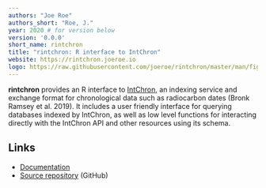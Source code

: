 ```yaml
---
authors: "Joe Roe"
authors_short: "Roe, J."
year: 2020 # for version below
version: '0.0.0'
short_name: rintchron
title: "rintchron: R interface to IntChron"
website: https://rintchron.joeroe.io
logo: https://raw.githubusercontent.com/joeroe/rintchron/master/man/figures/logo.svg
---
```


**rintchron** provides an R interface to [IntChron](https://intchron.org), an indexing service and exchange format for chronological data such as radiocarbon dates (Bronk Ramsey et al. 2019). It includes a user friendly interface for querying databases indexed by IntChron, as well as low level functions for interacting directly with the IntChron API and other resources using its schema.

## Links

* [Documentation](https://rintchron.joeroe.io)
* [Source repository](https://github.com/joeroe/rintchron) (GitHub)

